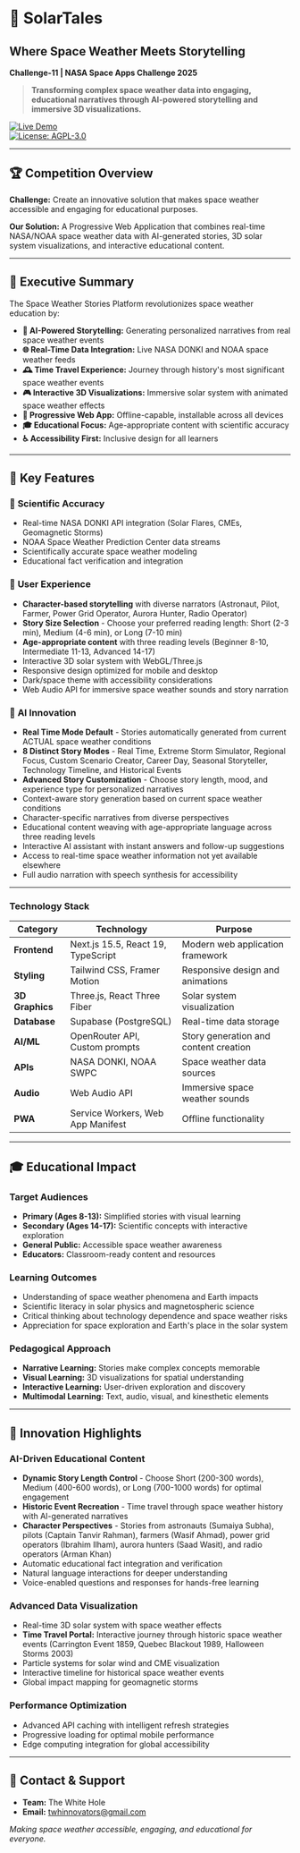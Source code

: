 # 🌌 SolarTales
## Where Space Weather Meets Storytelling  
**Challenge-11 | NASA Space Apps Challenge 2025** 

> **Transforming complex space weather data into engaging, educational narratives through AI-powered storytelling and immersive 3D visualizations.**

[![Live Demo](https://img.shields.io/badge/Live-Demo-blue)](https://solartales.app)  
[![License: AGPL-3.0](https://img.shields.io/badge/License-AGPL%20v3-blue.svg)](https://www.gnu.org/licenses/agpl-3.0.txt)

---

## 🏆 **Competition Overview**

**Challenge:** Create an innovative solution that makes space weather accessible and engaging for educational purposes.

**Our Solution:** A Progressive Web Application that combines real-time NASA/NOAA space weather data with AI-generated stories, 3D solar system visualizations, and interactive educational content.

---

## 🎯 **Executive Summary**

The Space Weather Stories Platform revolutionizes space weather education by:

- **🤖 AI-Powered Storytelling:** Generating personalized narratives from real space weather events
- **🌐 Real-Time Data Integration:** Live NASA DONKI and NOAA space weather feeds
- **🕰️ Time Travel Experience:** Journey through history's most significant space weather events
- **🎮 Interactive 3D Visualizations:** Immersive solar system with animated space weather effects
- **📱 Progressive Web App:** Offline-capable, installable across all devices
- **🎓 Educational Focus:** Age-appropriate content with scientific accuracy
- **♿ Accessibility First:** Inclusive design for all learners

---

## 🚀 **Key Features**

### 🔬 **Scientific Accuracy**
- Real-time NASA DONKI API integration (Solar Flares, CMEs, Geomagnetic Storms)
- NOAA Space Weather Prediction Center data streams
- Scientifically accurate space weather modeling
- Educational fact verification and integration

### 🎨 **User Experience**
- **Character-based storytelling** with diverse narrators (Astronaut, Pilot, Farmer, Power Grid Operator, Aurora Hunter, Radio Operator)
- **Story Size Selection** - Choose your preferred reading length: Short (2-3 min), Medium (4-6 min), or Long (7-10 min)
- **Age-appropriate content** with three reading levels (Beginner 8-10, Intermediate 11-13, Advanced 14-17)
- Interactive 3D solar system with WebGL/Three.js
- Responsive design optimized for mobile and desktop
- Dark/space theme with accessibility considerations
- Web Audio API for immersive space weather sounds and story narration

### 🤖 **AI Innovation**
- **Real Time Mode Default** - Stories automatically generated from current ACTUAL space weather conditions
- **8 Distinct Story Modes** - Real Time, Extreme Storm Simulator, Regional Focus, Custom Scenario Creator, Career Day, Seasonal Storyteller, Technology Timeline, and Historical Events
- **Advanced Story Customization** - Choose story length, mood, and experience type for personalized narratives
- Context-aware story generation based on current space weather conditions
- Character-specific narratives from diverse perspectives
- Educational content weaving with age-appropriate language across three reading levels
- Interactive AI assistant with instant answers and follow-up suggestions
- Access to real-time space weather information not yet available elsewhere
- Full audio narration with speech synthesis for accessibility

---

### **Technology Stack**

| **Category** | **Technology** | **Purpose** |
|-------------|----------------|-------------|
| **Frontend** | Next.js 15.5, React 19, TypeScript | Modern web application framework |
| **Styling** | Tailwind CSS, Framer Motion | Responsive design and animations |
| **3D Graphics** | Three.js, React Three Fiber | Solar system visualization |
| **Database** | Supabase (PostgreSQL) | Real-time data storage |
| **AI/ML** | OpenRouter API, Custom prompts | Story generation and content creation |
| **APIs** | NASA DONKI, NOAA SWPC | Space weather data sources |
| **Audio** | Web Audio API | Immersive space weather sounds |
| **PWA** | Service Workers, Web App Manifest | Offline functionality |

---

## 🎓 **Educational Impact**

### **Target Audiences**
- **Primary (Ages 8-13):** Simplified stories with visual learning
- **Secondary (Ages 14-17):** Scientific concepts with interactive exploration
- **General Public:** Accessible space weather awareness
- **Educators:** Classroom-ready content and resources

### **Learning Outcomes**
- Understanding of space weather phenomena and Earth impacts
- Scientific literacy in solar physics and magnetospheric science
- Critical thinking about technology dependence and space weather risks
- Appreciation for space exploration and Earth's place in the solar system

### **Pedagogical Approach**
- **Narrative Learning:** Stories make complex concepts memorable
- **Visual Learning:** 3D visualizations for spatial understanding
- **Interactive Learning:** User-driven exploration and discovery
- **Multimodal Learning:** Text, audio, visual, and kinesthetic elements

---

## 🌟 **Innovation Highlights**

### **AI-Driven Educational Content**
- **Dynamic Story Length Control** - Choose Short (200-300 words), Medium (400-600 words), or Long (700-1000 words) for optimal engagement
- **Historic Event Recreation** - Time travel through space weather history with AI-generated narratives
- **Character Perspectives** - Stories from astronauts (Sumaiya Subha), pilots (Captain Tanvir Rahman), farmers (Wasif Ahmad), power grid operators (Ibrahim Ilham), aurora hunters (Saad Wasit), and radio operators (Arman Khan)
- Automatic educational fact integration and verification
- Natural language interactions for deeper understanding
- Voice-enabled questions and responses for hands-free learning

### **Advanced Data Visualization**
- Real-time 3D solar system with space weather effects
- **Time Travel Portal:** Interactive journey through historic space weather events (Carrington Event 1859, Quebec Blackout 1989, Halloween Storms 2003)
- Particle systems for solar wind and CME visualization
- Interactive timeline for historical space weather events
- Global impact mapping for geomagnetic storms

### **Performance Optimization**
- Advanced API caching with intelligent refresh strategies
- Progressive loading for optimal mobile performance
- Edge computing integration for global accessibility

---

## 📧 **Contact & Support**

- **Team:** The White Hole
- **Email:** twhinnovators@gmail.com

*Making space weather accessible, engaging, and educational for everyone.*
